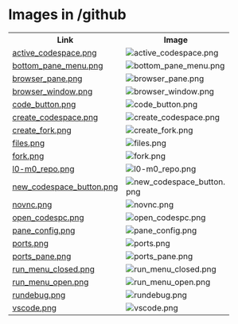 # Images in /github

<!-- This README lists all image files in the /github directory -->
<table>
  <tr>
    <th>Link</th>
    <th>Image</th>
  </tr>
  <tr>
    <td><a href="https://images.jointheleague.org/github/active_codespace.png">active_codespace.png</a></td>
    <td><img src="https://images.jointheleague.org/github/active_codespace.png" alt="active_codespace.png" style="max-width:200px; max-height:200px;"></td>
  </tr>
  <tr>
    <td><a href="https://images.jointheleague.org/github/bottom_pane_menu.png">bottom_pane_menu.png</a></td>
    <td><img src="https://images.jointheleague.org/github/bottom_pane_menu.png" alt="bottom_pane_menu.png" style="max-width:200px; max-height:200px;"></td>
  </tr>
  <tr>
    <td><a href="https://images.jointheleague.org/github/browser_pane.png">browser_pane.png</a></td>
    <td><img src="https://images.jointheleague.org/github/browser_pane.png" alt="browser_pane.png" style="max-width:200px; max-height:200px;"></td>
  </tr>
  <tr>
    <td><a href="https://images.jointheleague.org/github/browser_window.png">browser_window.png</a></td>
    <td><img src="https://images.jointheleague.org/github/browser_window.png" alt="browser_window.png" style="max-width:200px; max-height:200px;"></td>
  </tr>
  <tr>
    <td><a href="https://images.jointheleague.org/github/code_button.png">code_button.png</a></td>
    <td><img src="https://images.jointheleague.org/github/code_button.png" alt="code_button.png" style="max-width:200px; max-height:200px;"></td>
  </tr>
  <tr>
    <td><a href="https://images.jointheleague.org/github/create_codespace.png">create_codespace.png</a></td>
    <td><img src="https://images.jointheleague.org/github/create_codespace.png" alt="create_codespace.png" style="max-width:200px; max-height:200px;"></td>
  </tr>
  <tr>
    <td><a href="https://images.jointheleague.org/github/create_fork.png">create_fork.png</a></td>
    <td><img src="https://images.jointheleague.org/github/create_fork.png" alt="create_fork.png" style="max-width:200px; max-height:200px;"></td>
  </tr>
  <tr>
    <td><a href="https://images.jointheleague.org/github/files.png">files.png</a></td>
    <td><img src="https://images.jointheleague.org/github/files.png" alt="files.png" style="max-width:200px; max-height:200px;"></td>
  </tr>
  <tr>
    <td><a href="https://images.jointheleague.org/github/fork.png">fork.png</a></td>
    <td><img src="https://images.jointheleague.org/github/fork.png" alt="fork.png" style="max-width:200px; max-height:200px;"></td>
  </tr>
  <tr>
    <td><a href="https://images.jointheleague.org/github/l0-m0_repo.png">l0-m0_repo.png</a></td>
    <td><img src="https://images.jointheleague.org/github/l0-m0_repo.png" alt="l0-m0_repo.png" style="max-width:200px; max-height:200px;"></td>
  </tr>
  <tr>
    <td><a href="https://images.jointheleague.org/github/new_codespace_button.png">new_codespace_button.png</a></td>
    <td><img src="https://images.jointheleague.org/github/new_codespace_button.png" alt="new_codespace_button.png" style="max-width:200px; max-height:200px;"></td>
  </tr>
  <tr>
    <td><a href="https://images.jointheleague.org/github/novnc.png">novnc.png</a></td>
    <td><img src="https://images.jointheleague.org/github/novnc.png" alt="novnc.png" style="max-width:200px; max-height:200px;"></td>
  </tr>
  <tr>
    <td><a href="https://images.jointheleague.org/github/open_codespc.png">open_codespc.png</a></td>
    <td><img src="https://images.jointheleague.org/github/open_codespc.png" alt="open_codespc.png" style="max-width:200px; max-height:200px;"></td>
  </tr>
  <tr>
    <td><a href="https://images.jointheleague.org/github/pane_config.png">pane_config.png</a></td>
    <td><img src="https://images.jointheleague.org/github/pane_config.png" alt="pane_config.png" style="max-width:200px; max-height:200px;"></td>
  </tr>
  <tr>
    <td><a href="https://images.jointheleague.org/github/ports.png">ports.png</a></td>
    <td><img src="https://images.jointheleague.org/github/ports.png" alt="ports.png" style="max-width:200px; max-height:200px;"></td>
  </tr>
  <tr>
    <td><a href="https://images.jointheleague.org/github/ports_pane.png">ports_pane.png</a></td>
    <td><img src="https://images.jointheleague.org/github/ports_pane.png" alt="ports_pane.png" style="max-width:200px; max-height:200px;"></td>
  </tr>
  <tr>
    <td><a href="https://images.jointheleague.org/github/run_menu_closed.png">run_menu_closed.png</a></td>
    <td><img src="https://images.jointheleague.org/github/run_menu_closed.png" alt="run_menu_closed.png" style="max-width:200px; max-height:200px;"></td>
  </tr>
  <tr>
    <td><a href="https://images.jointheleague.org/github/run_menu_open.png">run_menu_open.png</a></td>
    <td><img src="https://images.jointheleague.org/github/run_menu_open.png" alt="run_menu_open.png" style="max-width:200px; max-height:200px;"></td>
  </tr>
  <tr>
    <td><a href="https://images.jointheleague.org/github/rundebug.png">rundebug.png</a></td>
    <td><img src="https://images.jointheleague.org/github/rundebug.png" alt="rundebug.png" style="max-width:200px; max-height:200px;"></td>
  </tr>
  <tr>
    <td><a href="https://images.jointheleague.org/github/vscode.png">vscode.png</a></td>
    <td><img src="https://images.jointheleague.org/github/vscode.png" alt="vscode.png" style="max-width:200px; max-height:200px;"></td>
  </tr>
</table>


